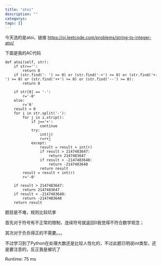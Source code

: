```yaml
---
title: "atoi"
description: ""
categorys: 
tags: []
---
```



今天选的是atoi，链接 <https://oj.leetcode.com/problems/string-to-integer-atoi/>

下面是我的AC代码

    def atoi(self, str):
        if str=='':
            return 0
        if (str.find('- ') >= 0) or (str.find('-+') >= 0) or (str.find('+-') >= 0) or (str.find('++') >= 0) or (str.find('--') >= 0):
            return 0
            
        if str[0] == '-':
            r='-0'
        else:
            r='0'
        result = 0
        for i in str.split('-'):
            for j in i.strip():
                if j=='+':
                    continue
                try:
                    int(j)
                    r=r+j
                except:
                    result = result + int(r)
                    if result > 2147483647:
                        return 2147483647
                    if result < -2147483648:
                        return -2147483648
                    return result
            result = result + int(r)
            r='-0'
        
        if result > 2147483647:
            return 2147483647
        if result < -2147483648:
            return -2147483648
        return result 

题目是不难，规则比较坑爹

首先对于符号有不正常的限制，连续符号就返回0我觉得不符合数学观念；

其次对于负负得正的不需要。。。

不过学习到了Python在处理大数还是比较人性化的，不过此题已明说int类型，还是要注意的，反正我是被坑了

Runtime: 75 ms